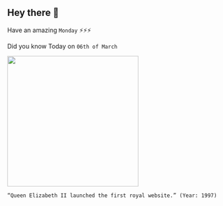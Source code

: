 ## Hey there 👋
Have an amazing `Monday` ⚡⚡⚡

Did you know Today on `06th of March`
 
 [<img src="https://pbs.twimg.com/media/COOd8nBWcAAz1HX.jpg" width="300" />](https://observer.com/2015/09/queen-elizabeth-a-high-tech-monarch/#:~:text=1997%3A%20The%20Queen%20launched%20www,a%20video%20to%20the%20site.) 
 ```
“Queen Elizabeth II launched the first royal website.” (Year: 1997)
```
